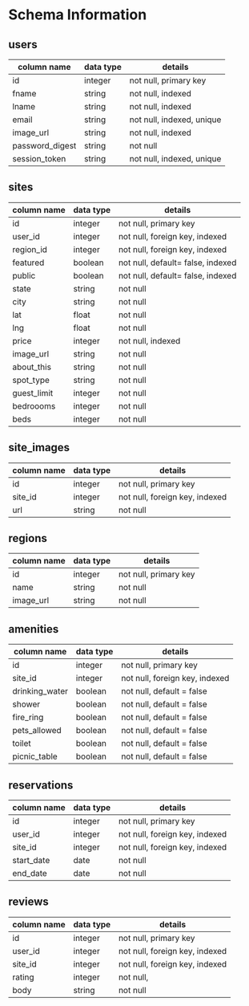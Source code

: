 # Schema Information

## users
column name     | data type | details
----------------|-----------|-----------------------
id              | integer   | not null, primary key
fname           | string    | not null, indexed
lname           | string    | not null, indexed
email           | string    | not null, indexed, unique
image_url       | string    | not null, indexed
password_digest | string    | not null
session_token   | string    | not null, indexed, unique

## sites
column name | data type | details
------------|-----------|-----------------------
id          | integer   | not null, primary key
user_id     | integer   | not null, foreign key, indexed
region_id   | integer   | not null, foreign key, indexed
featured    | boolean   | not null, default= false, indexed
public      | boolean   | not null, default= false, indexed
state       | string    | not null
city        | string    | not null
lat         | float     | not null
lng         | float     | not null
price       | integer   | not null, indexed
image_url   | string    | not null
about_this  | string    | not null
spot_type   | string    | not null
guest_limit | integer   | not null
bedroooms   | integer   | not null
beds        | integer   | not null

## site_images
column name | data type | details
------------|-----------|-----------------------
id          | integer   | not null, primary key
site_id     | integer   | not null, foreign key, indexed
url         | string    | not null

## regions
column name | data type | details
------------|-----------|-----------------------
id          | integer   | not null, primary key
name        | string    | not null
image_url   | string    | not null

## amenities
column name   | data type | details
--------------|-----------|-----------------------
id            | integer   | not null, primary key
site_id       | integer   | not null, foreign key, indexed
drinking_water| boolean   | not null, default = false
shower        | boolean   | not null, default = false
fire_ring     | boolean   | not null, default = false
pets_allowed  | boolean   | not null, default = false
toilet        | boolean   | not null, default = false
picnic_table  | boolean   | not null, default = false

## reservations
column name | data type | details
------------|-----------|-----------------------
id          | integer   | not null, primary key
user_id     | integer   | not null, foreign key, indexed
site_id     | integer   | not null, foreign key, indexed
start_date  | date      | not null
end_date    | date      | not null

## reviews
column name | data type | details
------------|-----------|-----------------------
id          | integer   | not null, primary key
user_id     | integer   | not null, foreign key, indexed
site_id     | integer   | not null, foreign key, indexed
rating      | integer   | not null,
body        | string    | not null
